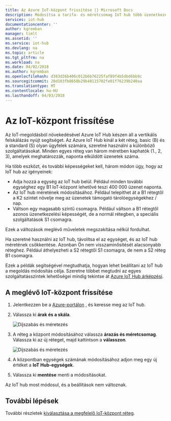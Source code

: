 ```yaml
---
title: Az Azure IoT-központ frissítése |} Microsoft Docs
description: Módosítsa a tarifa- és méretcsomag IoT hub több üzenetkezelési és az eszköz felügyeleti lehetőségek elérése.
services: iot-hub
documentationcenter: ''
author: kgremban
manager: timlt
ms.assetid: ''
ms.service: iot-hub
ms.devlang: na
ms.topic: article
ms.tgt_pltfrm: na
ms.workload: na
ms.date: 04/02/2018
ms.author: kgremban
ms.openlocfilehash: d383d26b406c012b6b76225faf89f4b5dbd6bb9c
ms.sourcegitcommit: 20d103fb8658b29b48115782fe01f76239b240aa
ms.translationtype: MT
ms.contentlocale: hu-HU
ms.lasthandoff: 04/03/2018
---
```

# <a name="how-to-upgrade-your-iot-hub"></a>Az IoT-központ frissítése

Az IoT-megoldásból növekedésével Azure IoT Hub készen áll a vertikális felskálázás nyújt segítséget. Az Azure IoT Hub kínál a két réteg, basic (B) és a standard (S) olyan ügyfelek számára, szeretné használni a különböző szolgáltatásokat. Minden egyes réteg van három méretben kaphatók (1., 2, 3), amelyek meghatározzák, naponta elküldött üzenetek száma. 

Ha több eszközt, és további képességeket kell, három módon úgy, hogy az IoT hub az igényeinek:

* Adja hozzá a egység az IoT hub belül. Például minden további egységhez egy B1 IoT-központ lehetővé teszi 400 000 üzenet naponta. 
* Az IoT hub méretének módosításához. Például telepíthet át a B1 rétegtől a K2 szintet növelje meg az üzenetek támogató tárolóegységekhez / nap.
* Váltson egy magasabb szintű csomagra. Például váltson a B1 rétegtől azonos üzenetkezelési képességét, de a normál rétegben, a speciális szolgáltatások S1 csomagra.

Ezek a változások meglévő műveletek megszakítása nélkül fordulhat.

Ha szeretné használni az IoT hub, távolítsa el az egységet, és az IoT hub méretének csökkentése. Azonban Ön nem visszaminősítését alacsonyabb réteghez. Például áthelyezheti a S2 rétegtől S1 csomagra, de nem a S2 réteg B1 csomagra. 

Ezek a példák segítségével megtudhatja, hogyan lehet beállítani az IoT hub a megoldás módosítás célja. Szeretne többet megtudni az egyes szolgáltatásszintek lehetőségei mindig tekintse át [Azure IoT Hub árképzési](https://azure.microsoft.com/pricing/details/iot-hub/). 

## <a name="upgrade-your-existing-iot-hub"></a>A meglévő IoT-központ frissítése 

1. Jelentkezzen be a [Azure-portálon](https://portal.azure.com/) , és keresse meg az IoT hub. 
2. Válassza ki **árak és a skála**. 

   ![Díjszabás és méretezés](./media/iot-hub-upgrade/pricing-scale.png)

3. A réteg a központ módosításához válassza **árazás és méretcsomag**. Válassza ki az új réteget, majd kattintson a **válasszon**.

   ![Díjszabás és méretezés](./media/iot-hub-upgrade/select-tier.png)

4. A központban egységek számának módosításához adjon meg egy új értéket a **IoT Hub-egységek**. 
5. Válassza ki **mentése** menti a módosításokat. 

Az IoT hub most módosul, és a beállítások nem változnak. 

## <a name="next-steps"></a>További lépések

További részletek [kiválasztása a megfelelő IoT-központ réteg](iot-hub-scaling.md). 

